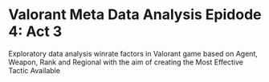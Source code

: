 # Valorant Meta Data Analysis Epidode 4: Act 3
Exploratory data analysis winrate factors in Valorant game based on Agent, Weapon, Rank and Regional with the aim of creating the Most Effective Tactic Available
